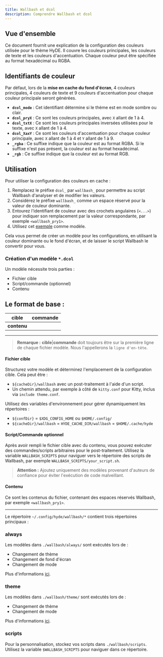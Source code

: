 ```yaml
---
title: Wallbash et dcol
description: Comprendre Wallbash et dcol
---
```


## Vue d'ensemble

Ce document fournit une explication de la configuration des couleurs utilisée pour le thème HyDE. Il couvre les couleurs principales, les couleurs de texte et les couleurs d'accentuation. Chaque couleur peut être spécifiée au format hexadécimal ou RGBA.

## Identifiants de couleur

Par défaut, lors de la **mise en cache du fond d'écran**, 4 couleurs principales, 4 couleurs de texte et 9 couleurs d'accentuation pour chaque couleur principale seront générées.

- **`dcol_mode`** : Cet identifiant détermine si le thème est en mode sombre ou clair.
- **`dcol_pryX`** : Ce sont les couleurs principales, avec `X` allant de 1 à 4.
- **`dcol_txtX`** : Ce sont les couleurs principales inversées utilisées pour le texte, avec `X` allant de 1 à 4.
- **`dcol_XaxY`** : Ce sont les couleurs d'accentuation pour chaque couleur principale, avec `X` allant de 1 à 4 et `Y` allant de 1 à 9.
- **`_rgba`** : Ce suffixe indique que la couleur est au format RGBA. Si le suffixe n'est pas présent, la couleur est au format hexadécimal.
- **`_rgb`** : Ce suffixe indique que la couleur est au format RGB.

## Utilisation

Pour utiliser la configuration des couleurs en cache :

1. Remplacez le préfixe `dcol_` par `wallbash_` pour permettre au script Wallbash d'analyser et de modifier les valeurs.
2. Considérez le préfixe `wallbash_` comme un espace réservé pour la valeur de couleur dominante.
3. Entourez l'identifiant de couleur avec des crochets angulaires (`<...>`) pour indiquer son remplacement par la valeur correspondante, par exemple `<wallbash_pry1>`.
4. Utilisez cet [exemple](https://github.com/hyde-project/hyde/tree/master/Configs/.config/hyde/wallbash) comme modèle.

Cela vous permet de créer un modèle pour les configurations, en utilisant la couleur dominante ou le fond d'écran, et de laisser le script Wallbash le convertir pour vous.

### Création d'un modèle `*.dcol`

Un modèle nécessite trois parties :

- Fichier cible
- Script/commande (optionnel)
- Contenu

## Le format de base :

| cible         | commande |
| ------------- | -------- |
| **contenu**   |

---

> **Remarque :** **cible**|**commande** doit toujours être sur la première ligne de chaque fichier modèle. Nous l'appellerons la `ligne d'en-tête`.

#### Fichier cible

Structurez votre modèle et déterminez l'emplacement de la configuration cible. Cela peut être :

- `${cacheDir}/wallbash` avec un post-traitement à l'aide d'un script.
- Un chemin attendu, par exemple à côté de `kitty.conf` pour Kitty, inclus via `include theme.conf`.

Utilisez des variables d'environnement pour gérer dynamiquement les répertoires :

- `${confDir}` = `$XDG_CONFIG_HOME` ou `$HOME/.config/`
- `${cacheDir}/wallbash` = `HYDE_CACHE_DIR/wallbash` = `$HOME/.cache/hyde`

#### Script/Commande optionnel

Après avoir rempli le fichier cible avec du contenu, vous pouvez exécuter des commandes/scripts arbitraires pour le post-traitement. Utilisez la variable `WALLBASH_SCRIPTS` pour naviguer vers le répertoire des scripts de Wallbash, par exemple `WALLBASH_SCRIPTS/your_script.sh`.

> **Attention :** Ajoutez uniquement des modèles provenant d'auteurs de confiance pour éviter l'exécution de code malveillant.

#### Contenu

Ce sont les contenus du fichier, contenant des espaces réservés Wallbash, par exemple `<wallbash_pry1>`.

---

Le répertoire `~/.config/hyde/wallbash/*` contient trois répertoires principaux :

### always

Les modèles dans `./wallbash/always/` sont exécutés lors de :

- Changement de thème
- Changement de fond d'écran
- Changement de mode

Plus d'informations [ici](./always/README).

### theme

Les modèles dans `./wallbash/theme/` sont exécutés lors de :

- Changement de thème
- Changement de mode

Plus d'informations [ici](./theme/README).

### scripts

Pour la personnalisation, stockez vos scripts dans `./wallbash/scripts`. Utilisez la variable `$WALLBASH_SCRIPTS` pour naviguer dans ce répertoire.